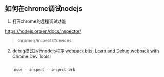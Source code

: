 ## 如何在chrome调试nodejs

1. 打开chrome的远程调试功能

https://nodejs.org/en/docs/inspector/
> chrome://inspect/#devices

2. debug模式运行nodejs程序
[webpack bits: Learn and Debug webpack with Chrome Dev Tools!](https://medium.com/webpack/webpack-bits-learn-and-debug-webpack-with-chrome-dev-tools-da1c5b19554)


```javascript
    
    node --inspect --inspect-brk
```
